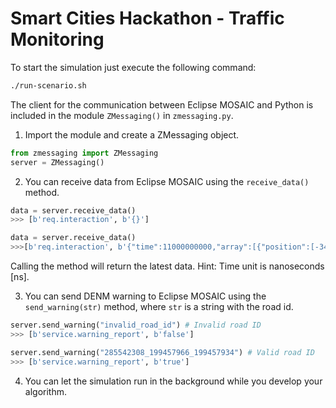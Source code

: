 # Smart Cities Hackathon - Traffic Monitoring

To start the simulation just execute the following command:

```bash
./run-scenario.sh
```

The client for the communication between Eclipse MOSAIC and Python is included in the module `ZMessaging()` in `zmessaging.py`.

1. Import the module and create a ZMessaging object.

```python
from zmessaging import ZMessaging
server = ZMessaging()
```

2. You can receive data from Eclipse MOSAIC using the `receive_data()` method.

```python
data = server.receive_data()
>>> [b'req.interaction', b'{}']

data = server.receive_data()
>>>[b'req.interaction', b'{"time":11000000000,"array":[{"position":[-34.62937414680087,-58.41312814826621],"roadId":"334573426_206105939_194118109"},{"position":[-34.60815103123608,-58.45093127124559],"roadId":"221689286_193839793_193839792"},{"position":[-34.597858263034176,-58.41397855347756],"roadId":"71179546_81832377_81614080"},{"position":[-34.60327635551888,-58.41154155816103],"roadId":"48397526_192899622_196138117"},{"position":[-34.61727210402623,-58.44443484237213],"roadId":"221688948_206134688_206134686"},{"position":[-34.61499386056854,-58.43223641977625],"roadId":"129788154_206133028_206133029"},{"position":[-34.61929005005386,-58.42717587869354],"roadId":"48743381_206133139_206133134"}]}']
```
Calling the method will return the latest data.
Hint: Time unit is nanoseconds [ns].

3. You can send DENM warning to Eclipse MOSAIC using the `send_warning(str)` method, where `str` is a string with the road id.

```python
server.send_warning("invalid_road_id") # Invalid road ID
>>> [b'service.warning_report', b'false']

server.send_warning("285542308_199457966_199457934") # Valid road ID
>>> [b'service.warning_report', b'true']
```

4. You can let the simulation run in the background while you develop your algorithm.
